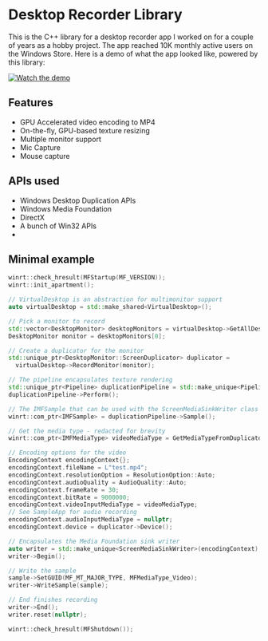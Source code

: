 # Desktop Recorder Library

This is the C++ library for a desktop recorder app I worked on for a couple of
years as a hobby project. The app reached 10K monthly active users on the Windows Store.
Here is a demo of what the app looked like, powered by this library:

[![Watch the demo](https://img.youtube.com/vi/GGDT2mmUgYg/maxresdefault.jpg)](https://youtu.be/GGDT2mmUgYg)

## Features

* GPU Accelerated video encoding to MP4
* On-the-fly, GPU-based texture resizing
* Multiple monitor support
* Mic Capture
* Mouse capture

## APIs used

* Windows Desktop Duplication APIs
* Windows Media Foundation
* DirectX
* A bunch of Win32 APIs
* 
## Minimal example

```cpp
winrt::check_hresult(MFStartup(MF_VERSION));
winrt::init_apartment();

// VirtualDesktop is an abstraction for multimonitor support
auto virtualDesktop = std::make_shared<VirtualDesktop>();

// Pick a monitor to record
std::vector<DesktopMonitor> desktopMonitors = virtualDesktop->GetAllDesktopMonitors();
DesktopMonitor monitor = desktopMonitors[0];

// Create a duplicator for the monitor
std::unique_ptr<DesktopMonitor::ScreenDuplicator> duplicator =
  virtualDesktop->RecordMonitor(monitor);

// The pipeline encapsulates texture rendering
std::unique_ptr<Pipeline> duplicationPipeline = std::make_unique<Pipeline>(duplicator);
duplicationPipeline->Perform();

// The IMFSample that can be used with the ScreenMediaSinkWriter class
winrt::com_ptr<IMFSample> = duplicationPipeline->Sample();

// Get the media type - redacted for brevity
winrt::com_ptr<IMFMediaType> videoMediaType = GetMediaTypeFromDuplicator(*duplicator);

// Encoding options for the video
EncodingContext encodingContext{};
encodingContext.fileName = L"test.mp4";
encodingContext.resolutionOption = ResolutionOption::Auto;
encodingContext.audioQuality = AudioQuality::Auto;
encodingContext.frameRate = 30;
encodingContext.bitRate = 9000000;
encodingContext.videoInputMediaType = videoMediaType;
// See SampleApp for audio recording
encodingContext.audioInputMediaType = nullptr;
encodingContext.device = duplicator->Device();

// Encapsulates the Media Foundation sink writer
auto writer = std::make_unique<ScreenMediaSinkWriter>(encodingContext);
writer->Begin();

// Write the sample
sample->SetGUID(MF_MT_MAJOR_TYPE, MFMediaType_Video);
writer->WriteSample(sample);

// End finishes recording
writer->End();
writer.reset(nullptr);

winrt::check_hresult(MFShutdown());
```

